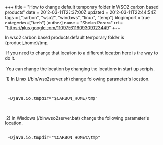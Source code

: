 +++
title = "How to change default temporary folder in WSO2 carbon based products"
date = 2012-03-11T22:37:00Z
updated = 2012-03-11T22:44:54Z
tags = ["carbon", "wso2", "windows", "linux", "temp"]
blogimport = true 
categories=["tech"]
[author]
	name = "Shelan Perera"
	uri = "https://plus.google.com/110975611609309023449"
+++

<div dir="ltr" style="text-align: left;" trbidi="on">In wso2 carbon based products default temporary folder is {product_home}/tmp.<br /><br />&nbsp;If you need to change that location to a  different location here is the way to do it.<br /><br />&nbsp;You can change the location by changing the locations in start up scripts.<br /><br />&nbsp;1) In Linux (/bin/wso2server.sh) change following parameter's location.<br /><br /><pre class="brush:js;"><br />&nbsp;-Djava.io.tmpdir="$CARBON_HOME/tmp"<br /><br /></pre><br /> &nbsp;2) In Windows (/bin/wso2server.bat) change the following parameter's location.<br /><pre class="brush:js;"><br />&nbsp;-Djava.io.tmpdir="%CARBON_HOME%\tmp"</div><br /></pre>

